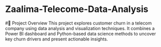 # Zaalima-Telecome-Data-Analysis
#📌 Project Overview
This project explores customer churn in a telecom company using data analysis and visualization techniques. It combines a Power BI dashboard and Python-based data science methods to uncover key churn drivers and present actionable insights.



